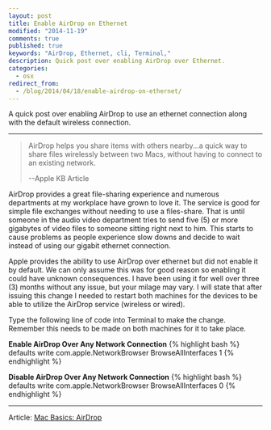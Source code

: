 ```yaml
---
layout: post
title: Enable AirDrop on Ethernet
modified: "2014-11-19"
comments: true
published: true
keywords: "AirDrop, Ethernet, cli, Terminal,"
description: Quick post over enabling AirDrop over Ethernet.
categories: 
  - osx
redirect_from:
  - /blog/2014/04/18/enable-airdrop-on-ethernet/
---
```


A quick post over enabling AirDrop to use an ethernet connection along with the default wireless connection. 

---

> AirDrop helps you share items with others nearby...a quick way to share files wirelessly between two Macs, without having to connect to an existing network.
>
> --Apple KB Article

AirDrop provides a great file-sharing experience and numerous departments at my workplace have grown to love it. The service is good for simple file exchanges without needing to use a files-share. That is until someone in the audio video department tries to send five (5) or more gigabytes of video files to someone sitting right next to him. This starts to cause problems as people experience slow downs and decide to wait instead of using our gigabit ethernet connection.

Apple provides the ability to use AirDrop over ethernet but did not enable it by default. We can only assume this was for good reason so enabling it could have unknown consequences. I have been using it for well over three (3) months without any issue, but your milage may vary. I will state that after issuing this change I needed to restart both machines for the devices to be able to utilize the AirDrop service (wireless or wired).

Type the following line of code into Terminal to make the change. Remember this needs to be made on both machines for it to take place.

**Enable AirDrop Over Any Network Connection**
{% highlight bash %}
defaults write com.apple.NetworkBrowser BrowseAllInterfaces 1
{% endhighlight %}

**Disable AirDrop Over Any Network Connection**
{% highlight bash %}
defaults write com.apple.NetworkBrowser BrowseAllInterfaces 0
{% endhighlight %}

---

Article: 
[Mac Basics: AirDrop](http://support.apple.com/kb/ht4783)